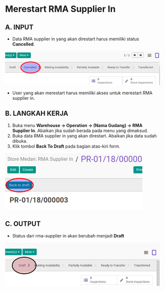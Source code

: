 # Merestart RMA Supplier In

## A. INPUT

* Data RMA supplier in yang akan direstart harus memiliki status **Cancelled**.

![](../../img/rma-supplier-in/status-cancel.png)

* User yang akan merestart harus memiliki akses untuk merestart RMA supplier in.

## B. LANGKAH KERJA

1. Buka menu **Warehouse -> Operation -> (Nama Gudang) -> RMA Supplier In**. Abaikan jika sudah berada
pada menu yang dimaksud.
2. Buka data RMA supplier in yang akan direstart. Abaikan jika data sudah dibuka.
3. Klik tombol **Back To Draft** pada bagian atas-kiri form.

![](../../img/rma-supplier-in/tombol-restart.png)

## C. OUTPUT

* Status dari rma-supplier in akan berubah menjadi **Draft**

![](../../img/rma-supplier-in/status-draft.png)
